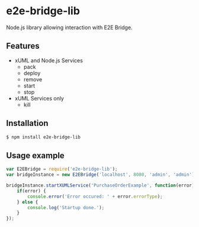 # e2e-bridge-lib

Node.js library allowing interaction with E2E Bridge.

## Features

* xUML and Node.js Services
    * pack
    * deploy
    * remove
    * start
    * stop
* xUML Services only
    * kill

## Installation
``` bash
$ npm install e2e-bridge-lib
```

## Usage example

``` javascript
var E2EBridge = require('e2e-bridge-lib');
var bridgeInstance = new E2EBridge('localhost', 8080, 'admin', 'admin');

bridgeInstance.startXUMLService('PurchaseOrderExample', function(error){
    if(error) {
        console.error('Error occured: ' + error.errorType);
    } else {
        console.log('Startup done.');
    }
});
```

